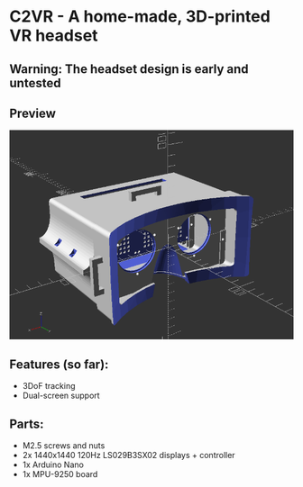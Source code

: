 # C2VR - A home-made, 3D-printed VR headset
## Warning: The headset design is early and untested 

## Preview
![An OpenSCAD render of the headset](doc/main-screenshot.png)

## Features (so far):
- 3DoF tracking
- Dual-screen support

## Parts:
- M2.5 screws and nuts
- 2x 1440x1440 120Hz LS029B3SX02 displays + controller
- 1x Arduino Nano
- 1x MPU-9250 board
